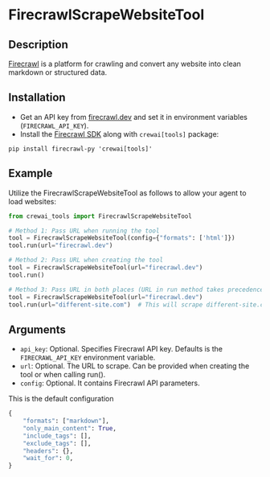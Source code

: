 # FirecrawlScrapeWebsiteTool

## Description

[Firecrawl](https://firecrawl.dev) is a platform for crawling and convert any website into clean markdown or structured data.

## Installation

- Get an API key from [firecrawl.dev](https://firecrawl.dev) and set it in environment variables (`FIRECRAWL_API_KEY`).
- Install the [Firecrawl SDK](https://github.com/mendableai/firecrawl) along with `crewai[tools]` package:

```
pip install firecrawl-py 'crewai[tools]'
```

## Example

Utilize the FirecrawlScrapeWebsiteTool as follows to allow your agent to load websites:

```python
from crewai_tools import FirecrawlScrapeWebsiteTool

# Method 1: Pass URL when running the tool
tool = FirecrawlScrapeWebsiteTool(config={"formats": ['html']})
tool.run(url="firecrawl.dev")

# Method 2: Pass URL when creating the tool
tool = FirecrawlScrapeWebsiteTool(url="firecrawl.dev")
tool.run()

# Method 3: Pass URL in both places (URL in run method takes precedence)
tool = FirecrawlScrapeWebsiteTool(url="firecrawl.dev")
tool.run(url="different-site.com")  # This will scrape different-site.com
```

## Arguments

- `api_key`: Optional. Specifies Firecrawl API key. Defaults is the `FIRECRAWL_API_KEY` environment variable.
- `url`: Optional. The URL to scrape. Can be provided when creating the tool or when calling run().
- `config`: Optional. It contains Firecrawl API parameters.


This is the default configuration

```python
{
    "formats": ["markdown"],
    "only_main_content": True,
    "include_tags": [],
    "exclude_tags": [],
    "headers": {},
    "wait_for": 0,
}
```



